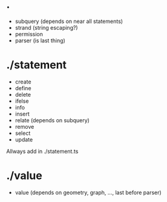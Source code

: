 # .

- subquery (depends on near all statements)
- strand (string escaping?)
- permission 
- parser (is last thing)

# ./statement

- create
- define
- delete
- ifelse
- info
- insert
- relate (depends on subquery)
- remove
- select
- update

Allways add in ./statement.ts

# ./value

- value (depends on geometry, graph, ..., last before parser)
